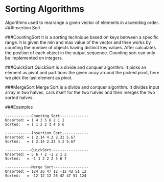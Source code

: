 # Sorting Algorithms
Algorithms used to rearrange a given vector of elements in ascending order.
###Insertion Sort

###CountingSort
It is a sorting technique based on keys between a specific range. It is given the min and max value of the vector and then works by counting the number of objects having distinct key values. After calculates the position of each object in the output sequence. Counting sort can only be implemented on integers.

###QuickSort
QuickSort is a divide and conquer algorithm. It picks an element as pivot and partitions the given array around the picked pivot, here we pick the last element as pivot.

###MergeSort
Merge Sort is a divide and conquer algorithm. It divides input array in two halves, calls itself for the two halves and then merges the two sorted halves.

###Examples
```
------------Counting Sort-------------
Unsorted: = 1 4 3 5 6 2 1 2 
Sorted:   = 1 1 2 2 3 4 5 6 

------------Insertion Sort------------
Unsorted: = 1 2.14 4.3 2.33 5.67 
Sorted:   = 1 2.14 2.33 4.3 5.67 

------------QuickSort-----------------
Unsorted: = 5 6 7 2 -1 2 1 2 
Sorted:   = -1 1 2 2 2 5 6 7 

------------Merge Sort----------------
Unsorted: = 124 26 47 12 -12 42 51 12 
Sorted:   = -12 12 12 26 42 47 51 124 
```
